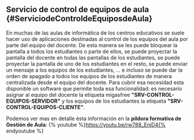 ## **Servicio de control de equipos de aula** {#ServiciodeControldeEquiposdeAula}

En muchas de las aulas de informática de los centros educativos se suele hacer uso de aplicaciones destinadas al control de los equipos del aula por parte del equipo del docente.  De esta manera se les puede bloquear la pantalla a todos los estudiantes o parte de ellos, se puede proyectar la pantalla del docente en todas las pantallas de los estudiantes, se puede proyectar la pantalla de uno de los estudiantes en el resto, se puede enviar un mensaje a los equipos de los estudiantes, ... e incluso se puede dar la orden de apagado a todos los equipos de los estudiantes de manera centralizada desde el equipo del docente.  Para cubrir esa necesidad esta disponible un software que permite toda esa funcionalidad: es necesario asignar al equipo del docente la etiqueta migasfree **"SRV-CONTROL-EQUIPOS-SERVIDOR"** y los equipos de los estudiantes la etiqueta **"SRV-CONTROL-EQUIPOS-CLIENTE"**.

Podemos ver mas en detalle ésta información en la **píldora formativa de Gestión de Aula**: {% youtube %}https://youtu.be/rw788_EnjD4{% endyoutube %}